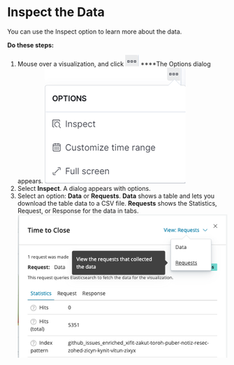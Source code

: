 # Inspect the Data

You can use the Inspect option to learn more about the data.

**Do these steps:**

1. Mouse over a visualization, and click ![](../../../.gitbook/assets/18088179.png) ****The Options dialog appears. ![](../../../.gitbook/assets/18088178.png)
2. Select **Inspect**. A dialog appears with options.
3. Select an option: **Data** or **Requests**. **Data** shows a table and lets you download the table data to a CSV file. **Requests** shows the Statistics, Request, or Response for the data in tabs.  ![](../../../.gitbook/assets/18088181.png)

